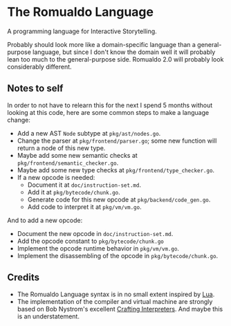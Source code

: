 # The Romualdo Language

A programming language for Interactive Storytelling.

Probably should look more like a domain-specific language than a general-purpose
language, but since I don't know the domain well it will probably lean too much
to the general-purpose side. Romualdo 2.0 will probably look considerably
different.

## Notes to self

In order to not have to relearn this for the next I spend 5 months without
looking at this code, here are some common steps to make a language change:

* Add a new AST `Node` subtype at `pkg/ast/nodes.go`.
* Change the parser at `pkg/frontend/parser.go`; some new function will return a
  node of this new type.
* Maybe add some new semantic checks at `pkg/frontend/semantic_checker.go`.
* Maybe add some new type checks at `pkg/frontend/type_checker.go`.
* If a new opcode is needed:
    * Document it at `doc/instruction-set.md`.
    * Add it at `pkg/bytecode/chunk.go`.
    * Generate code for this new opcode at `pkg/backend/code_gen.go`.
    * Add code to interpret it at `pkg/vm/vm.go`.

And to add a new opcode:

* Document the new opcode in `doc/instruction-set.md`.
* Add the opcode constant to `pkg/bytecode/chunk.go`
* Implement the opcode runtime behavior in `pkg/vm/vm.go`.
* Implement the disassembling of the opcode in `pkg/bytecode/chunk.go`.

## Credits

* The Romualdo Language syntax is in no small extent inspired by
  [Lua](http://www.lua.org).
* The implementation of the compiler and virtual machine are strongly based on
  Bob Nystrom's excellent [Crafting
  Interpreters](http://www.craftinginterpreters.com). And maybe this is an
  understatement.
